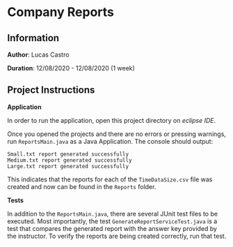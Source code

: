 # Company Reports

## Information
**Author**: Lucas Castro

**Duration**: 12/08/2020 - 12/08/2020 (1 week)

## Project Instructions

**Application**

In order to run the application, open this project directory on *eclipse IDE*.

Once you opened the projects and there are no errors or pressing warnings, run  `ReportsMain.java` as a Java Application. The console should output:
```
Small.txt report generated successfully
Medium.txt report generated successfully
Large.txt report generated successfully
```

This indicates that the reports for each of the `TimeDataSize.csv` file was created and now can be found in the `Reports` folder.

**Tests**

In addition to the `ReportsMain.java`, there are several JUnit test files to be executed. Most importantly, the test `GenerateReportServiceTest.java` is a test that compares the generated report with the answer key provided by the instructor. To verify the reports are being created correctly, run that test.